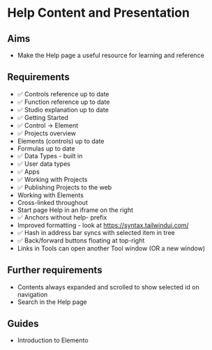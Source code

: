 Help Content and Presentation
=============================

Aims
----

- Make the Help page a useful resource for learning and reference

Requirements
------------

- ✅ Controls reference up to date
- ✅ Function reference up to date
- ✅ Studio explanation up to date
- ✅ Getting Started
- ✅ Control -> Element
- ✅ Projects overview
- Elements (controls) up to date
- Formulas up to date
- ✅ Data Types - built in
- ✅ User data types
- ✅ Apps
- ✅ Working with Projects
- ✅ Publishing Projects to the web
- Working with Elements
- Cross-linked throughout
- Start page Help in an iframe on the right
- ✅ Anchors without help- prefix
- Improved formatting - look at https://syntax.tailwindui.com/
- ✅ Hash in address bar syncs with selected item in tree
- ✅ Back/forward buttons floating at top-right
- Links in Tools can open another Tool window (OR a new window)

Further requirements
--------------------
- Contents always expanded and scrolled to show selected id on navigation
- Search in the Help page


Guides
------

- Introduction to Elemento
